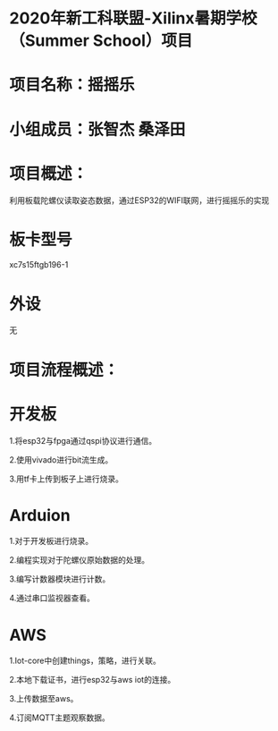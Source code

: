 # 2020年新工科联盟-Xilinx暑期学校（Summer School）项目
# 项目名称：摇摇乐
# 小组成员：张智杰 桑泽田
# 项目概述：
利用板载陀螺仪读取姿态数据，通过ESP32的WIFI联网，进行摇摇乐的实现
# 板卡型号
xc7s15ftgb196-1
# 外设
无
# 项目流程概述：
# 开发板
1.将esp32与fpga通过qspi协议进行通信。  

2.使用vivado进行bit流生成。

3.用tf卡上传到板子上进行烧录。
# Arduion
1.对于开发板进行烧录。

2.编程实现对于陀螺仪原始数据的处理。

3.编写计数器模块进行计数。

4.通过串口监视器查看。
# AWS
1.Iot-core中创建things，策略，进行关联。

2.本地下载证书，进行esp32与aws iot的连接。

3.上传数据至aws。

4.订阅MQTT主题观察数据。
